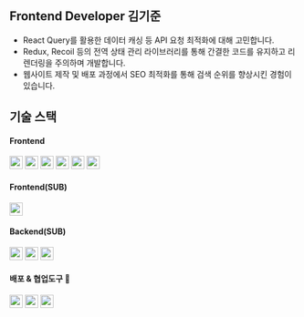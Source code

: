 <div align=""><h2>Frontend Developer 김기준</h2></div>

<div align=""> 
  <ul>
    <li>React Query를 활용한 데이터 캐싱 등 API 요청 최적화에 대해 고민합니다.</li>
    <li>Redux, Recoil 등의 전역 상태 관리 라이브러리를 통해 간결한 코드를 유지하고 리렌더링을 주의하며 개발합니다.</li>
    <li>웹사이트 제작 및 배포 과정에서 SEO 최적화를 통해 검색 순위를 향상시킨 경험이 있습니다.</li>
  </ul>
</div>

<div align=""><h2>기술 스택</h2></div>

<div align=""><h4>Frontend</h4></div>
<div align=""> 
  <img src="https://img.shields.io/badge/TypeScript-3178C6?style=for-the-badge&logo=typescript&logoColor=white" height="23">
  <img src="https://img.shields.io/badge/React-61DAFB?style=for-the-badge&logo=react&logoColor=black" height="23">
  <img src="https://img.shields.io/badge/React Query-FF4154?style=for-the-badge&logo=react-query&logoColor=white" height="23"> 
  <img src="https://img.shields.io/badge/Redux-764ABC?style=for-the-badge&logo=redux&logoColor=white" height="23"> 
  <img src="https://img.shields.io/badge/Recoil-007AF4?style=for-the-badge&logo=recoil&logoColor=white" height="23">
  <img src="https://img.shields.io/badge/Tailwind CSS-06B6D4?style=for-the-badge&logo=tailwindcss&logoColor=white" height="23"> 
</div>

<div align=""><h4>Frontend(SUB)</h4></div>
<img src="https://img.shields.io/badge/Next.js-000000?style=for-the-badge&logo=next.js&logoColor=white" height="23"> 
<div align=""> 

</div>

<div align=""><h4>Backend(SUB)</h4></div>
<div align=""> 
  <img src="https://img.shields.io/badge/Node.js-339933?style=for-the-badge&logo=node.js&logoColor=white" height="23"> 
  <img src="https://img.shields.io/badge/MongoDB-47A248?style=for-the-badge&logo=mongodb&logoColor=white" height="23"> 
  <img src="https://img.shields.io/badge/PostgreSQL-4169E1?style=for-the-badge&logo=postgresql&logoColor=white" height="23">
</div>

<div align=""><h4>배포 & 협업도구 🚀</h4></div>
<div align=""> 
  <img src="https://img.shields.io/badge/AWS EC2-232F3E?style=for-the-badge&logo=amazonaws&logoColor=white" height="23">
  <img src="https://img.shields.io/badge/Vercel-000000?style=for-the-badge&logo=vercel&logoColor=white" height="23"> 
  <img src="https://img.shields.io/badge/Jira-0052CC?style=for-the-badge&logo=jira&logoColor=white" height="23">
</div>
